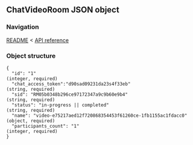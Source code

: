 ## ChatVideoRoom JSON object

### Navigation
[README](../../README.md)
<
[API reference](../api_reference.md)

### Object structure
```
{
  "id": "1"                                                                     (integer, required)
  "chat_access_token":"d90sad09231da23s4f33eb"                                  (string, required)
  "sid": "RM05b0348b296ce97172347a9c9b60e9b4"                                   (string, required)
  "status": "in-progress || completed"                                          (string, required)
  "name": "video-e75217aed12f720868354453f61260ce-1fb1155ac1fdacc0"             (object, required)
  "participants_count": "1"                                                     (integer, required)
}
```
